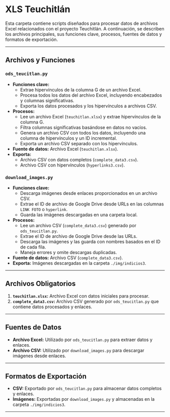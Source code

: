 # XLS Teuchitlán

Esta carpeta contiene scripts diseñados para procesar datos de archivos Excel relacionados con el proyecto Teuchitlán. A continuación, se describen los archivos principales, sus funciones clave, procesos, fuentes de datos y formatos de exportación.

---

## Archivos y Funciones

### `ods_teucitlan.py`
- **Funciones clave:**
  - Extrae hipervínculos de la columna G de un archivo Excel.
  - Procesa todos los datos del archivo Excel, incluyendo encabezados y columnas significativas.
  - Exporta los datos procesados y los hipervínculos a archivos CSV.
- **Procesos:**
  - Lee un archivo Excel (`teuchitlan.xlsx`) y extrae hipervínculos de la columna G.
  - Filtra columnas significativas basándose en datos no vacíos.
  - Genera un archivo CSV con todos los datos, incluyendo una columna de hipervínculos y un ID incremental.
  - Exporta un archivo CSV separado con los hipervínculos.
- **Fuente de datos:** Archivo Excel (`teuchitlan.xlsx`).
- **Exporta:**
  - Archivo CSV con datos completos (`complete_data3.csv`).
  - Archivo CSV con hipervínculos (`hyperlinks3.csv`).

### `download_images.py`
- **Funciones clave:**
  - Descarga imágenes desde enlaces proporcionados en un archivo CSV.
  - Extrae el ID de archivo de Google Drive desde URLs en las columnas `LINK FOTO` o `hyperlink`.
  - Guarda las imágenes descargadas en una carpeta local.
- **Procesos:**
  - Lee un archivo CSV (`complete_data3.csv`) generado por `ods_teucitlan.py`.
  - Extrae el ID de archivo de Google Drive desde las URLs.
  - Descarga las imágenes y las guarda con nombres basados en el ID de cada fila.
  - Maneja errores y omite descargas duplicadas.
- **Fuente de datos:** Archivo CSV (`complete_data3.csv`).
- **Exporta:** Imágenes descargadas en la carpeta `./img/indicios3`.

---

## Archivos Obligatorios

1. **`teuchitlan.xlsx`:** Archivo Excel con datos iniciales para procesar.
2. **`complete_data3.csv`:** Archivo CSV generado por `ods_teucitlan.py` que contiene datos procesados y enlaces.

---

## Fuentes de Datos

- **Archivo Excel:** Utilizado por `ods_teucitlan.py` para extraer datos y enlaces.
- **Archivo CSV:** Utilizado por `download_images.py` para descargar imágenes desde enlaces.

---

## Formatos de Exportación

- **CSV:** Exportado por `ods_teucitlan.py` para almacenar datos completos y enlaces.
- **Imágenes:** Exportadas por `download_images.py` y almacenadas en la carpeta `./img/indicios3`.

---
